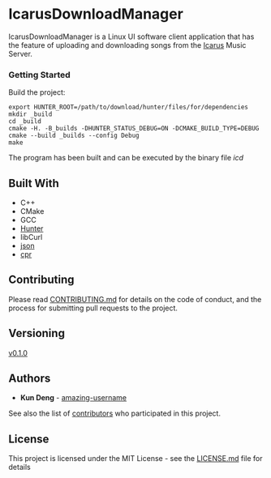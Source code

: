 # IcarusDownloadManager

IcarusDownloadManager is a Linux UI software client application that has the feature of uploading and downloading songs from the [Icarus](https://github.com/amazing-username/Icarus) Music Server. 


### Getting Started

Build the project:

```
export HUNTER_ROOT=/path/to/download/hunter/files/for/dependencies
mkdir _build
cd _build
cmake -H. -B_builds -DHUNTER_STATUS_DEBUG=ON -DCMAKE_BUILD_TYPE=DEBUG
cmake --build _builds --config Debug
make
```

The program has been built and can be executed by the binary file *icd*


## Built With

* C++
* CMake
* GCC
* [Hunter](https://github.com/ruslo/hunter)
* libCurl
* [json](https://github.com/nlohmann/json)
* [cpr](http://whoshuu.github.io/cpr/)

## Contributing

Please read [CONTRIBUTING.md](CONTRIBUTING.md) for details on the code of conduct, and the process for submitting pull requests to the project.

## Versioning

[v0.1.0](https://github.com/amazing-username/IcarusDownloadManager/releases/tag/0.1.0)

## Authors

* **Kun Deng** - [amazing-username](https://github.com/amazing-username)

See also the list of [contributors](https://github.com/amazing-username/Icarus/graphs/contributors) who participated in this project.

## License

This project is licensed under the MIT License - see the [LICENSE.md](LICENSE.md) file for details
